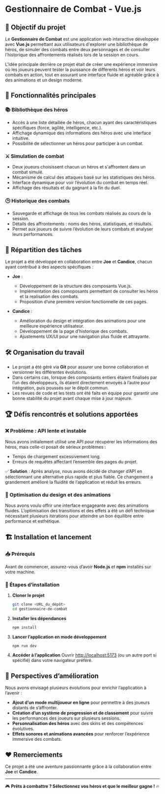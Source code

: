 # Gestionnaire de Combat - Vue.js

## 🎯 Objectif du projet
Le **Gestionnaire de Combat** est une application web interactive développée avec **Vue.js** permettant aux utilisateurs d'explorer une bibliothèque de héros, de simuler des combats entre deux personnages et de consulter l'historique des affrontements réalisés lors de la session en cours.

L'idée principale derrière ce projet était de créer une expérience immersive où les joueurs peuvent tester la puissance de différents héros et voir leurs combats en action, tout en assurant une interface fluide et agréable grâce à des animations et un design moderne.

## 🚀 Fonctionnalités principales
### 📚 Bibliothèque des héros
- Accès à une liste détaillée de héros, chacun ayant des caractéristiques spécifiques (force, agilité, intelligence, etc.).
- Affichage dynamique des informations des héros avec une interface intuitive.
- Possibilité de sélectionner un héros pour participer à un combat.

### ⚔️ Simulation de combat
- Deux joueurs choisissent chacun un héros et s'affrontent dans un combat simulé.
- Mécanisme de calcul des attaques basé sur les statistiques des héros.
- Interface dynamique pour voir l’évolution du combat en temps réel.
- Affichage des résultats et du gagnant à la fin du duel.

### 🕒 Historique des combats
- Sauvegarde et affichage de tous les combats réalisés au cours de la session.
- Détails des affrontements : noms des héros, statistiques, et résultats.
- Permet aux joueurs de suivre l’évolution de leurs combats et analyser leurs performances.

## 👥 Répartition des tâches
Le projet a été développé en collaboration entre **Joe** et **Candice**, chacun ayant contribué à des aspects spécifiques :

- **Joe** :
  - Développement de la structure des composants Vue.js.
  - Implémentation des comoposants permettant de consulter les héros et la realisation des combats.
  - Proposition d’une première version fonctionnelle de ces pages.

- **Candice** :
  - Amélioration du design et intégration des animations pour une meilleure expérience utilisateur.
  - Développement de la page d’historique des combats.
  - Ajustements UX/UI pour une navigation plus fluide et attrayante.

## 🛠 Organisation du travail
- Le projet a été géré via **Git** pour assurer une bonne collaboration et versionner les différentes évolutions.
- Dans certains cas, lorsque des composants entiers étaient finalisés par l’un des développeurs, ils étaient directement envoyés à l’autre pour intégration, puis poussés sur le dépôt commun.
- Les revues de code et les tests ont été faits en équipe pour garantir une bonne stabilité du projet avant chaque mise à jour majeure.

## 🏆 Défis rencontrés et solutions apportées
### ❌ Problème : API lente et instable
Nous avons initialement utilisé une API pour récupérer les informations des héros, mais celle-ci posait de sérieux problèmes :
- Temps de chargement excessivement long.
- Erreurs de requêtes affectant l’ensemble des pages du projet.

✅ **Solution** : Après analyse, nous avons décidé de changer d’API en sélectionnant une alternative plus rapide et plus fiable. Ce changement a grandement amélioré la fluidité de l’application et réduit les erreurs.

### 🎨 Optimisation du design et des animations
Nous avons voulu offrir une interface engageante avec des animations fluides. L’optimisation des transitions et des effets a été un défi technique nécessitant plusieurs itérations pour atteindre un bon équilibre entre performance et esthétique.

## 🏗 Installation et lancement
### 📥 Prérequis
Avant de commencer, assurez-vous d’avoir **Node.js** et **npm** installés sur votre machine.

### 🔧 Étapes d’installation
1. **Cloner le projet**
   ```bash
   git clone <URL_du_dépôt>
   cd gestionnaire-de-combat
   ```
2. **Installer les dépendances**
   ```bash
   npm install
   ```
3. **Lancer l’application en mode développement**
   ```bash
   npm run dev
   ```
4. **Accéder à l’application**
   Ouvrir [http://localhost:5173](http://localhost:5173) (ou un autre port si spécifié) dans votre navigateur préféré.

## 🔮 Perspectives d’amélioration
Nous avons envisagé plusieurs évolutions pour enrichir l’application à l’avenir :
- **Ajout d’un mode multijoueur en ligne** pour permettre à des joueurs distants de s’affronter.
- **Création d’un système de progression et de classement** pour suivre les performances des joueurs sur plusieurs sessions.
- **Personnalisation des héros** avec des skins et des compétences évolutives.
- **Effets sonores et animations avancées** pour renforcer l’expérience immersive des combats.

## ❤️ Remerciements
Ce projet a été une aventure passionnante grâce à la collaboration entre **Joe** et **Candice**. 

---
🎮 **Prêts à combattre ? Sélectionnez vos héros et que le meilleur gagne !** 🔥

